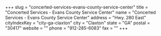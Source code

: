 +++
slug = "concerted-services-evans-county-service-center"
title = "Concerted Services - Evans County Service Center"
name = "Concerted Services - Evans County Service Center"
address = "Hwy. 280 East"
cityIndexKey = "city-ga-claxton"
city = "Claxton"
state = "GA"
postal = "30417"
website = ""
phone = "912-285-6083"
fax = ""
+++

